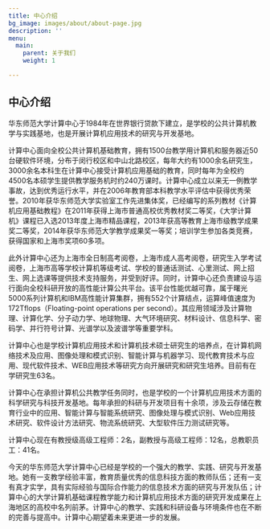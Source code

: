 ```yaml
---
title: 中心介绍
bg_image: images/about/about-page.jpg
description: ''
menu:
  main:
    parent: 关于我们
    weight: 1

---
```

## 中心介绍

华东师范大学计算中心于1984年在世界银行贷款下建立，是学校的公共计算机教学与实践基地，也是开展计算机应用技术的研究与开发基地。

计算中心面向全校公共计算机基础教育，拥有1500台教学用计算机和服务器近50台硬软件环境，分布于闵行校区和中山北路校区，每年大约有1000余名研究生，3000余名本科生在计算中心接受计算机应用基础的教育，同时每年为全校约4500名本硕学生提供教学服务机时约240万课时。计算中心成立以来无一例教学事故，达到优秀运行水平，并在2006年教育部本科教学水平评估中获得优秀荣誉。2010年获华东师范大学实验室工作先进集体奖，已经编写的系列教材《计算机应用基础教程》在2011年获得上海市普通高校优秀教材奖二等奖，《大学计算机》课程已入选2013年度上海市精品课程，2013年获高等教育上海市级教学成果奖二等奖，2014年获华东师范大学教学成果奖一等奖；培训学生参加各类竞赛，获得国家和上海市奖项60多项。

此外计算中心还为上海市全日制高考阅卷，上海市成人高考阅卷，研究生入学考试阅卷，上海市高等学校计算机等级考试、学校的普通话测试、心里测试、网上招生、网上选课等提供技术支持服务，并受到好评。同时，计算中心还负责建设与运行面向全校科研开放的高性能计算公共平台。该平台性能优越可靠，属于曙光5000系列计算机和IBM高性能计算集群，拥有552个计算结点，运算峰值速度为172Tflops（Floating-point operations per second）。其应用领域涉及计算物理、计算化学、分子动力学、地球物理、大气环境研究、材料设计、信息科学、密码学、并行符号计算、光谱学以及波谱学等重要学科。

计算中心也是学校计算机应用技术和计算机技术硕士研究生的培养点，在计算机网络技术及应用、图像处理和模式识别、智能计算与机器学习、现代教育技术与应用、现代软件技术、WEB应用技术等研究方向开展研究和研究生培养。目前有在学研究生63名。

计算中心在承担计算机公共教学任务同时，也是学校的一个计算机应用技术方面的科学研究与科技开发基地。每年承担的科研与开发项目有十余项，涉及云存储在教育行业中的应用、智能计算与智能系统研究、图像处理与模式识别、Web应用技术研究、软件设计方法研究、物流系统研究、大型软件压力测试研究等。

计算中心现在有教授级高级工程师：2名，副教授与高级工程师：12名，总教职员工：41名。

今天的华东师范大学计算中心已经是学校的一个强大的教学、实践、研究与开发基地。她有一支教学经验丰富，教育质量优秀的信息科技方面的教师队伍；还有一支有真才实学，具有实际经验与国际合作能力的信息技术方面的研究与开发队伍；计算中心的大学计算机基础课程教学能力和计算机应用技术方面的研究开发成果在上海地区的高校中名列前茅。计算中心的教学、实践和科研设备与环境条件也在不断的完善与提高中。计算中心期望着未来更进一步的发展。